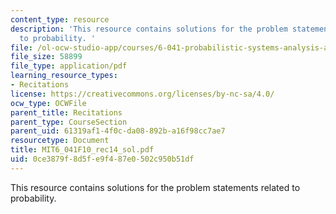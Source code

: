 ```yaml
---
content_type: resource
description: 'This resource contains solutions for the problem statements related
  to probability. '
file: /ol-ocw-studio-app/courses/6-041-probabilistic-systems-analysis-and-applied-probability-fall-2010/0ce3879f8d5fe9f487e0502c950b51df_MIT6_041F10_rec14_sol.pdf
file_size: 58899
file_type: application/pdf
learning_resource_types:
- Recitations
license: https://creativecommons.org/licenses/by-nc-sa/4.0/
ocw_type: OCWFile
parent_title: Recitations
parent_type: CourseSection
parent_uid: 61319af1-4f0c-da08-892b-a16f98cc7ae7
resourcetype: Document
title: MIT6_041F10_rec14_sol.pdf
uid: 0ce3879f-8d5f-e9f4-87e0-502c950b51df
---
```

This resource contains solutions for the problem statements related to probability. 
